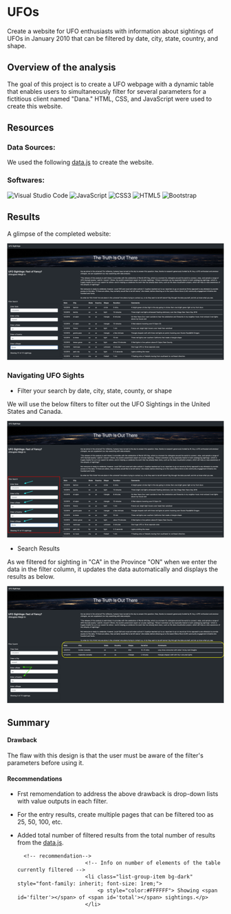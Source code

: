 # UFOs

Create a website for UFO enthusiasts with information about sightings of UFOs in January 2010 that can be filtered by date, city, state, country, and shape.


## Overview of the analysis

The goal of this project is to create a UFO webpage with a dynamic table that enables users to simultaneously filter for several parameters for a fictitious client named "Dana." HTML, CSS, and JavaScript were used to create this website.

## Resources 
### Data Sources: 
We used the following [data.js](/static/js/data.js) to create the website.

### Softwares:
![Visual Studio Code](https://img.shields.io/badge/Visual%20Studio%20Code-0078d7.svg?style=for-the-badge&logo=visual-studio-code&logoColor=white)
![JavaScript](https://img.shields.io/badge/javascript-%23323330.svg?style=for-the-badge&logo=javascript&logoColor=%23F7DF1E)
![CSS3](https://img.shields.io/badge/css3-%231572B6.svg?style=for-the-badge&logo=css3&logoColor=white)
![HTML5](https://img.shields.io/badge/html5-%23E34F26.svg?style=for-the-badge&logo=html5&logoColor=white)
![Bootstrap](https://img.shields.io/badge/bootstrap-%23563D7C.svg?style=for-the-badge&logo=bootstrap&logoColor=white)


## Results

A glimpse of the completed website:

![website.png](/static/images/website.png)

### Navigating UFO Sights

- Filter your search by date, city, state, county, or shape

We will use the below filters to filter out the UFO Sightings in the United States and Canada.

![website_filters.png](/static/images/website_filters.png)

- Search Results

As we filtered for sighting in "CA" in the Province "ON" when we enter the data in the filter column, it updates the data automatically and displays the results as below.

![website_results.png](/static/images/website_results.png)

## Summary


#### Drawback
The flaw with this design is that the user must be aware of the filter's parameters before using it.

#### Recommendations
- Frst remomendation to address the above drawback is drop-down lists with value outputs in each filter.
- For the entry results, create multiple pages that can be filtered too as 25, 50, 100, etc.
- Added total number of filtered results from the total number of results from the [data.js](/static/js/data.js).

        <!-- recommendation-->
                            <!-- Info on number of elements of the table currently filtered -->
                            <li class="list-group-item bg-dark" style="font-family: inherit; font-size: 1rem;">
                                <p style="color:#FFFFFF"> Showing <span id='filter'></span> of <span id='total'></span> sightings.</p>                       
                            </li>
